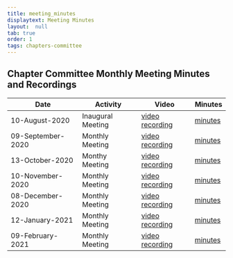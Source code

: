 ```yaml
---
title: meeting_minutes
displaytext: Meeting Minutes
layout:  null
tab: true
order: 1
tags: chapters-committee
---
```


## Chapter Committee Monthly Meeting Minutes and Recordings

| Date |Activity| Video   |Minutes   | 
|------|-------|----------|----------|
| 10-August-2020 | Inaugural Meeting | [video recording](https://drive.google.com/file/d/1-QWKmuVOcz_itAZWkpCtwPBcsq5jO1bG/view?usp=sharing) | [minutes](https://docs.google.com/document/d/1mk6XH2UXgoN3NDj4NQ6b3XLlmgieWd4ZESNuMN-1x1M/edit?usp=sharing)|
| 09-September-2020 | Monthly Meeting | [video recording](https://drive.google.com/file/d/1XvdpAHRtqUCCGbe2QB9XyRfBZuRajxBR/view?usp=sharing) | [minutes](https://docs.google.com/document/d/1FDVbggGL1wLCU97vToqEOkdDRfASt_L5UYcpYRLpTmE/edit?usp=sharing)|
| 13-October-2020 | Monthy Meeting | [video recording](https://drive.google.com/file/d/1xgsdk7qclliYLSJ57yFgShbjzrjbVyrK/view?usp=sharing) | [minutes](https://docs.google.com/document/d/1mk6XH2UXgoN3NDj4NQ6b3XLlmgieWd4ZESNuMN-1x1M/edit?usp=sharing)|
| 10-November-2020 | Monthly Meeting | [video recording](https://drive.google.com/file/d/1IfuEIPxgTr3Ypb8Ah2iZcafe6Wqc7oeC/view?usp=sharing) | [minutes](https://docs.google.com/document/d/1UKCLH4i7ajQU59k8Wp7uq0qRbzbUEkwDHNLdLfTAOH0/edit?usp=sharing)|
| 08-December-2020 | Monthly Meeting | [video recording](https://drive.google.com/file/d/1an9p2EPa81ShlkewnocwTA2MpMCAiTuW/view?usp=sharing) | [minutes](...)|
| 12-January-2021 | Monthly Meeting | [video recording](https://drive.google.com/file/d/1jAmSzM4aisNtRfuLrYdR-ML2ZrleBuBb/view?usp=sharing) | [minutes](https://docs.google.com/document/d/1xfAeRW3TrjI_I5b2xoleg2x_nzfxQ8Fcsc86C0b-sxA/edit?usp=sharing)|
| 09-February-2021 | Monthly Meeting | [video recording](https://drive.google.com/file/d/1Qj6388-KmYy5rvsNYu-uhAojzwGDbuyo/view?usp=sharing) | [minutes](https://docs.google.com/document/d/1ZavB2Qk5ILUbwNWH7f7sPjK9Vw2DnTdlRVH6L_GADNM/edit?usp=sharing)|
